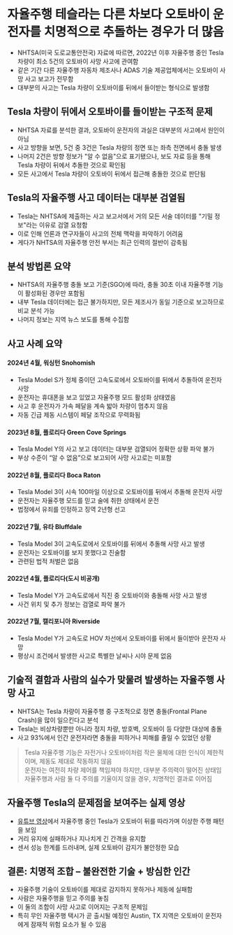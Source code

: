 # 자율주행 테슬라는 다른 차보다 오토바이 운전자를 치명적으로 추돌하는 경우가 더 많음


* NHTSA(미국 도로교통안전국) 자료에 따르면, 2022년 이후 자율주행 중인 Tesla 차량이 최소 5건의 오토바이 사망 사고에 관여함
* 같은 기간 다른 자율주행 자동차 제조사나 ADAS 기술 제공업체에서는 오토바이 사망 사고 보고가 전무함
* 대부분의 사고는 Tesla 차량이 오토바이를 뒤에서 들이받는 형식으로 발생함

Tesla 차량이 뒤에서 오토바이를 들이받는 구조적 문제
-------------------------------

* NHTSA 자료를 분석한 결과, 오토바이 운전자의 과실은 대부분의 사고에서 원인이 아님
* 사고 방향을 보면, 5건 중 3건은 Tesla 차량의 정면 또는 좌측 전면에서 충돌 발생
* 나머지 2건은 방향 정보가 "알 수 없음"으로 표기됐으나, 보도 자료 등을 통해 Tesla 차량이 뒤에서 추돌한 것으로 확인됨
* 모든 사고에서 Tesla 차량이 오토바이 뒤에서 접근해 충돌한 것으로 판단됨

Tesla의 자율주행 사고 데이터는 대부분 검열됨
---------------------------

* Tesla는 NHTSA에 제출하는 사고 보고서에서 거의 모든 서술 데이터를 "기밀 정보"라는 이유로 검열 요청함
* 이로 인해 언론과 연구자들이 사고의 전체 맥락을 파악하기 어려움
* 게다가 NHTSA의 자율주행 안전 부서는 최근 인력의 절반이 감축됨

분석 방법론 요약
---------

* NHTSA의 자율주행 충돌 보고 기준(SGO)에 따라, 충돌 30초 이내 자율주행 기능이 활성화된 경우만 포함됨
* 내부 Tesla 데이터에는 접근 불가하지만, 모든 제조사가 동일 기준으로 보고하므로 비교 분석 가능
* 나머지 정보는 지역 뉴스 보도를 통해 수집함

사고 사례 요약
--------

#### 2024년 4월, 워싱턴 Snohomish

* Tesla Model S가 정체 중이던 고속도로에서 오토바이를 뒤에서 추돌하여 운전자 사망
* 운전자는 휴대폰을 보고 있었고 자율주행 모드 활성화 상태였음
* 사고 후 운전자가 가속 페달을 계속 밟아 차량이 멈추지 않음
* 자동 긴급 제동 시스템이 페달 조작으로 무력화됨

#### 2023년 8월, 플로리다 Green Cove Springs

* Tesla Model Y의 사고 보고 데이터는 대부분 검열되어 정확한 상황 파악 불가
* 부상 수준이 “알 수 없음”으로 보고되어 사망 사고로는 미포함

#### 2022년 8월, 플로리다 Boca Raton

* Tesla Model 3이 시속 100마일 이상으로 오토바이를 뒤에서 추돌해 운전자 사망
* 운전자는 자율주행 모드를 믿고 술에 취한 상태에서 운전
* 법정에서 유죄를 인정하고 징역 2년형 선고

#### 2022년 7월, 유타 Bluffdale

* Tesla Model 3이 고속도로에서 오토바이를 뒤에서 추돌해 사망 사고 발생
* 운전자는 오토바이를 보지 못했다고 진술함
* 관련된 법적 처벌은 없음

#### 2022년 4월, 플로리다(도시 비공개)

* Tesla Model Y가 고속도로에서 직진 중 오토바이와 충돌해 사망 사고 발생
* 사건 위치 및 추가 정보는 검열로 파악 불가

#### 2022년 7월, 캘리포니아 Riverside

* Tesla Model Y가 고속도로 HOV 차선에서 오토바이를 뒤에서 들이받아 운전자 사망
* 평상시 조건에서 발생한 사고로 특별한 날씨나 시야 문제 없음

기술적 결함과 사람의 실수가 맞물려 발생하는 자율주행 사망 사고
-----------------------------------

* NHTSA는 Tesla 차량이 자율주행 중 구조적으로 정면 충돌(Frontal Plane Crash)을 많이 일으킨다고 분석
* Tesla는 비상차량뿐만 아니라 정지 차량, 방호벽, 오토바이 등 다양한 대상에 충돌
* 사고 93%에서 인간 운전자라면 충돌을 피하거나 피해를 줄일 수 있었던 상황

> Tesla 자율주행 기능은 자전거나 오토바이처럼 작은 물체에 대한 인식이 제한적이며, 제동도 제대로 작동하지 않음  
> 운전자는 여전히 차량 제어를 책임져야 하지만, 대부분 주의력이 떨어진 상태임  
> 자율주행과 사람 둘 다 주의를 기울이지 않을 경우, 치명적인 결과로 이어짐

자율주행 Tesla의 문제점을 보여주는 실제 영상
---------------------------

* [유튜브 영상](https://www.youtube.com/watch?v=0G6dofV3Jh8)에서 자율주행 중인 Tesla가 오토바이 뒤를 따라가며 이상한 주행 패턴을 보임
* 거리 유지에 실패하거나 지나치게 긴 간격을 유지함
* 센서 성능 한계를 드러내며, 실제 오토바이 감지가 불안정한 모습

결론: 치명적 조합 – 불완전한 기술 + 방심한 인간
-----------------------------

* 자율주행 기술이 오토바이를 제대로 감지하지 못하거나 제동에 실패함
* 사람은 자율주행을 믿고 주의를 놓침
* 이 둘의 조합이 사망 사고로 이어지는 구조적 문제임
* 특히 무인 자율주행 택시가 곧 출시될 예정인 Austin, TX 지역은 오토바이 운전자에게 잠재적 위험 요소가 될 수 있음

